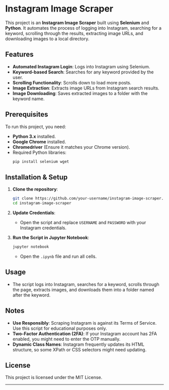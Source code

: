 # Instagram Image Scraper

This project is an **Instagram Image Scraper** built using **Selenium** and **Python**. It automates the process of logging into Instagram, searching for a keyword, scrolling through the results, extracting image URLs, and downloading images to a local directory.

## Features
- **Automated Instagram Login**: Logs into Instagram using Selenium.
- **Keyword-based Search**: Searches for any keyword provided by the user.
- **Scrolling Functionality**: Scrolls down to load more posts.
- **Image Extraction**: Extracts image URLs from Instagram search results.
- **Image Downloading**: Saves extracted images to a folder with the keyword name.

## Prerequisites
To run this project, you need:
- **Python 3.x** installed.
- **Google Chrome** installed.
- **Chromedriver** (Ensure it matches your Chrome version).
- Required Python libraries:
  ```sh
  pip install selenium wget
  ```

## Installation & Setup
1. **Clone the repository**:
   ```sh
   git clone https://github.com/your-username/instagram-image-scraper.git
   cd instagram-image-scraper
   ```

2. **Update Credentials**:
   - Open the script and replace `USERNAME` and `PASSWORD` with your Instagram credentials.

3. **Run the Script in Jupyter Notebook**:
   ```sh
   jupyter notebook
   ```
   - Open the `.ipynb` file and run all cells.

## Usage
- The script logs into Instagram, searches for a keyword, scrolls through the page, extracts images, and downloads them into a folder named after the keyword.

## Notes
- **Use Responsibly**: Scraping Instagram is against its Terms of Service. Use this script for educational purposes only.
- **Two-Factor Authentication (2FA)**: If your Instagram account has 2FA enabled, you might need to enter the OTP manually.
- **Dynamic Class Names**: Instagram frequently updates its HTML structure, so some XPath or CSS selectors might need updating.

## License
This project is licensed under the MIT License.

---


